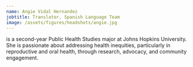 ```yaml
---
name: Angie Vidal Hernandez
jobtitle: Translator, Spanish Language Team
image: /assets/figures/headshots/angie.jpg
---
```

is a second-year Public Health Studies major at Johns Hopkins University. She is passionate about addressing health inequities, particularly in reproductive and oral health, through research, advocacy, and community engagement.